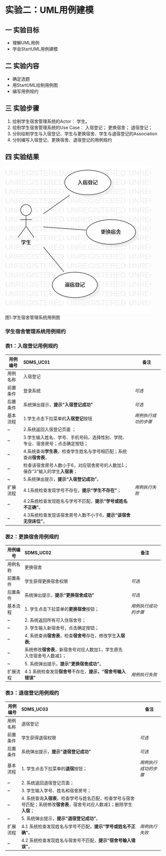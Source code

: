 # 实验二：UML用例建模

## 一 实验目标
  - 理解UML用例
  - 学会StartUML用例建模
  
## 二 实验内容
  - 确定选题
  - 用StartUML绘制用例图
  - 编写用例规约
  
## 三 实验步骤
  1. 绘制学生宿舍管理系统的Actor：
    学生。
  2. 绘制学生宿舍管理系统的Use Case：
    入宿登记；
    更换宿舍；
    退宿登记；
  3. 分别绘制学生与入宿登记、学生与更换宿舍、学生与退宿登记的Association
  4. 分别编写入宿登记、更换宿舍、退宿登记的用例规约

## 四 实验结果

![UML图1](./学生宿舍管理系统用例图.jpg)   
图1.学生宿舍管理系统用例图

### 学生宿舍管理系统用例规约

### 表1：入宿登记用例规约  

用例编号  | SDMS_UC01 | 备注  
-|:-|-  
用例名称  |  入宿登记  |   
前置条件  |  登录系统    | *可选*   
后置条件  |  系统弹出提示，**提示“入宿登记成功”**     | *可选*   
基本流程| 1.学生点击下拉菜单的**入宿登记**按钮  |*用例执行成功的步骤*    
~| 2.系统返回入宿登记页面 ； |   
~|3.学生输入姓名、学号、手机号码，选择性别、学院、专业、宿舍房号；点击确定按钮； |   
~|4.系统查询**学生表**，检查学生姓名与学号相匹配；系统查询**宿舍表**，|
~| 检查该宿舍房号人数小于6，对应宿舍房号的人数加1；保存“3”输入的学生**入宿表**；  | 
~|5.系统弹出提示，**提示“入宿登记成功”**。 |  
扩展流程  |4.1系统检查发现学号不存在，**提示“学生不存在”**；  |*用例执行失败*    
~|4.2系统检查发现姓名与学号不匹配，**提示“学号或姓名不正确”**。  |  
~|4.3系统检查发现该宿舍房号人数不小于6，**提示“该宿舍无空床位”**。|



### 表2：更换宿舍用例规约  

用例编号  | SDMS_UC02 | 备注  
-|:-|-  
用例名称  |  更换宿舍  |   
前置条件  |  学生获得更换宿舍权限    | *可选*   
后置条件  |  系统弹出提示，**提示“更换宿舍成功”**    | *可选*   
基本流程  | 1. 学生点击下拉菜单的**更换宿舍**按钮；|*用例执行成功的步骤*    
~| 2. 系统返回所有可入住宿舍号；  |   
~| 3. 学生输入新宿舍号，点击确定按钮；  |   
~| 4. 系统查询**宿舍表**，检查**宿舍号**存在，修改学生**入宿表**;|
~|   系统修改**宿舍表**，新宿舍号对应人数加1，学生原先入住宿舍号人数减1； |   
~| 5. 系统弹出提示，**提示“更换宿舍成功”**。  |  
扩展流程  | 4.1 系统检查发现**宿舍号**不存在，**提示，“宿舍号输入错误”**  |*用例执行失败*  

### 表3：退宿登记用例规约  

用例编号  | SDMS_UC03 | 备注  
-|:-|-  
用例名称  |  退宿登记  |   
前置条件  | 学生获得退宿权限    | *可选*   
后置条件  |  系统弹出提示，**提示“退宿登记成功”**    | *可选*   
基本流程  | 1. 学生点击下拉菜单的**退宿**按钮；|*用例执行成功的步骤*    
~| 2. 系统返回退宿登记页面；  |   
~| 3. 学生输入学号、姓名和宿舍房号；  |   
~| 4. 系统查询**入宿表**，检查学号与姓名匹配，检查学号与宿舍号匹配；系统修改**宿舍表**，宿舍号对应人数减1；删除学生**入宿**；|  
~| 5. 系统弹出提示，**提示“退宿登记成功”**。  |  
扩展流程  | 4.1 系统检查发现姓名与学号不匹配，**提示“学号或姓名不正确”**。  |*用例执行失败* 
~| 4.2 系统检查发现姓名与宿舍号不匹配，**提示“宿舍号输入错误”**。 |
